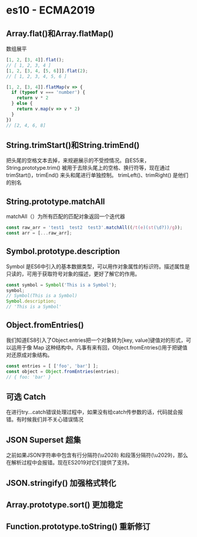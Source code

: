 # es10 - ECMA2019

## Array.flat()和Array.flatMap()

数组展平

```js
[1, 2, [3, 4]].flat();
// [ 1, 2, 3, 4 ]
[1, 2, [3, 4, [5, 6]]].flat(2);
// [ 1, 2, 3, 4, 5, 6 ]

[1, 2, [3, 4]].flatMap(v => {
  if (typeof v === 'number') {
    return v * 2
  } else {
    return v.map(v => v * 2)
  }
})
// [2, 4, 6, 8]
```

## String.trimStart()和String.trimEnd()

把头尾的空格文本去掉，来规避展示的不受控情况。自ES5来，String.prototype.trim() 被用于去除头尾上的空格、换行符等，现在通过 trimStart()，trimEnd() 来头和尾进行单独控制。
trimLeft()、trimRight() 是他们的别名

## String.prototype.matchAll

matchAll（）为所有匹配的匹配对象返回一个迭代器

```js
const raw_arr = 'test1  test2  test3'.matchAll((/t(e)(st(\d?))/g));
const arr = [...raw_arr];
```

## Symbol.prototype.description

Symbol 是ES6中引入的基本数据类型，可以用作对象属性的标识符。描述属性是只读的，可用于获取符号对象的描述，更好了解它的作用。

```js
const symbol = Symbol('This is a Symbol');
symbol;
// Symbol(This is a Symbol)
Symbol.description;
// 'This is a Symbol'
```

## Object.fromEntries()

我们知道ES8引入了Object.entries把一个对象转为[key, value]键值对的形式，可以运用于像 Map 这种结构中。凡事有来有回，Object.fromEntries()用于把键值对还原成对象结构。

```js
const entries = [ ['foo', 'bar'] ];
const object = Object.fromEntries(entries);
// { foo: 'bar' }
```

## 可选 Catch

在进行try...catch错误处理过程中，如果没有给catch传参数的话，代码就会报错。有时候我们并不关心错误情况

## JSON Superset 超集

之前如果JSON字符串中包含有行分隔符(\u2028) 和段落分隔符(\u2029)，那么在解析过程中会报错。现在ES2019对它们提供了支持。

## JSON.stringify() 加强格式转化

## Array.prototype.sort() 更加稳定

## Function.prototype.toString() 重新修订
